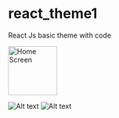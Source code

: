 # react_theme1
React Js basic theme with code


<img src="https://github.com/nextpagetech/react_theme1/blob/master/home_screen.jpeg" alt='Home Screen' width='100px' height='100px' />

![Alt text](https://github.com/nextpagetech/react_theme1/blob/master/home_screen.jpeg "Home Screen")
![Alt text](https://github.com/nextpagetech/react_theme1/blob/master/about_screen.jpeg "About Screen")

